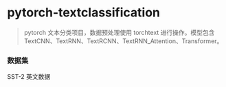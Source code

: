 # pytorch-textclassification
> pytorch 文本分类项目，数据预处理使用 torchtext 进行操作。模型包含 TextCNN、TextRNN、TextRCNN、TextRNN_Attention、Transformer。

### 数据集
SST-2 英文数据
